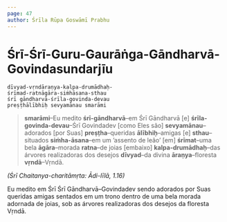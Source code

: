 ```yaml
---
page: 47
author: Śrīla Rūpa Goswāmī Prabhu
---
```


# Śrī-Śrī-Guru-Gaurāṅga-Gāndharvā-Govindasundarjīu

    dīvyad-vṛndāraṇya-kalpa-drumādhaḥ-
    śrīmad-ratnāgāra-siṁhāsana-sthau
    śrī gāndharvā-śrīla-govinda-devau
    preṣṭhālībhiḥ sevyamānau smarāmi

> **smarāmi**–Eu medito **śrī-gāndharvā**–em Śrī Gāndharvā [e] **śrīla-govinda-devau**–Śrī Govindadev [como Eles são] **sevyamānau**–adorados [por Suas] **preṣṭha**–queridas **ālībhiḥ**–amigas [e] **sthau**–situados **siṁha-āsana**–em um ’assento de leão’ [em] **śrīmat**–uma bela **āgāra**–morada **ratna**–de joias [embaixo] **kalpa-drumādhaḥ**–das árvores realizadoras dos desejos **dīvyad**–da divina **āraṇya**–floresta **vṛndā**–Vṛndā.

*(Śrī Chaitanya-charitāmṛta: Ādi-līlā, 1.16)*

Eu medito em Śrī Śrī Gāndharvā–Govindadev sendo adorados por Suas queridas amigas sentados em um trono dentro de uma bela morada adornada de joias, sob as árvores realizadoras dos desejos da floresta Vṛndā.

